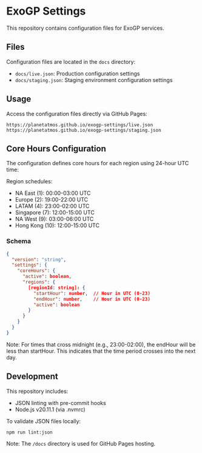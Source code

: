 # ExoGP Settings

This repository contains configuration files for ExoGP services.

## Files

Configuration files are located in the `docs` directory:
- `docs/live.json`: Production configuration settings
- `docs/staging.json`: Staging environment configuration settings

## Usage

Access the configuration files directly via GitHub Pages:
```
https://planetatmos.github.io/exogp-settings/live.json
https://planetatmos.github.io/exogp-settings/staging.json
```

## Core Hours Configuration

The configuration defines core hours for each region using 24-hour UTC time:

Region schedules:
- NA East (1): 00:00-03:00 UTC
- Europe (2): 19:00-22:00 UTC
- LATAM (4): 23:00-02:00 UTC
- Singapore (7): 12:00-15:00 UTC
- NA West (9): 03:00-06:00 UTC
- Hong Kong (10): 12:00-15:00 UTC

### Schema

```json
{
  "version": "string",
  "settings": {
    "coreHours": {
      "active": boolean,
      "regions": {
        [regionId: string]: {
          "startHour": number,  // Hour in UTC (0-23)
          "endHour": number,    // Hour in UTC (0-23)
          "active": boolean
        }
      }
    }
  }
}
```

Note: For times that cross midnight (e.g., 23:00-02:00), the endHour will be less than startHour.
This indicates that the time period crosses into the next day.

## Development

This repository includes:
- JSON linting with pre-commit hooks
- Node.js v20.11.1 (via .nvmrc)

To validate JSON files locally:
```bash
npm run lint:json
```

Note: The `/docs` directory is used for GitHub Pages hosting.
